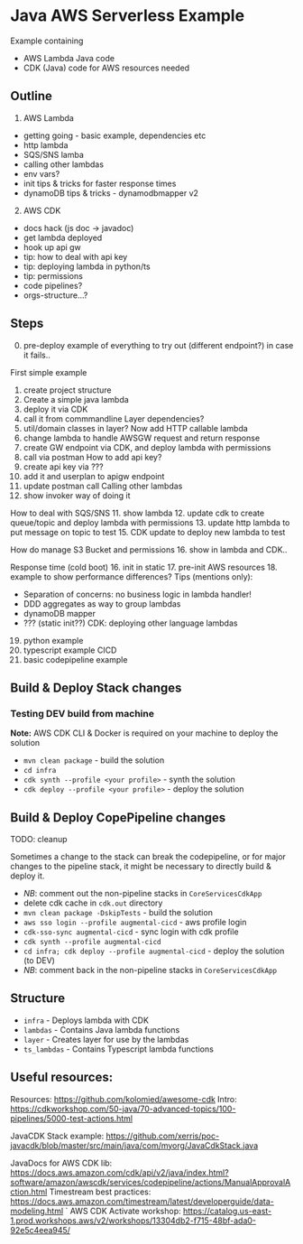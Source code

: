 # Java AWS Serverless Example
Example containing

* AWS Lambda Java code
* CDK (Java) code for AWS resources needed

## Outline

1. AWS Lambda
- getting going - basic example, dependencies etc
- http lambda
- SQS/SNS lamba
- calling other lambdas
- env vars?
- init tips & tricks for faster response times
- dynamoDB tips & tricks - dynamodbmapper v2

2. AWS CDK
- docs hack (js doc -> javadoc)
- get lambda deployed
- hook up api gw
- tip: how to deal with api key
- tip: deploying lambda in python/ts
- tip: permissions
- code pipelines?
- orgs-structure...?

## Steps
0. pre-deploy example of everything to try out (different endpoint?) in case it fails..

First simple example
1. create project structure
2. Create a simple java lambda
3. deploy it via CDK
4. call it from commmandline
Layer dependencies?
5. util/domain classes in layer?
Now add HTTP callable lambda
5. change lambda to handle AWSGW request and return response
6. create GW endpoint via CDK, and deploy lambda with permissions
7. call via postman
How to add api key?
8. create api key via ???
9. add it and userplan to apigw endpoint
10. update postman call
Calling other lambdas
14. show invoker way of doing it

How to deal with SQS/SNS
11. show lambda
12. update cdk to create queue/topic and deploy lambda with permissions
13. update http lambda to put message on topic to test 
15. CDK update to deploy new lambda to test

How do manage S3 Bucket and permissions
16. show in lambda and CDK..

Response time (cold boot)
16. init in static
17. pre-init AWS resources
18. example to show performance differences?
Tips (mentions only):
- Separation of concerns: no business logic in lambda handler!
- DDD aggregates as way to group lambdas
- dynamoDB mapper
- ??? (static init??)
CDK: deploying other language lambdas
19. python example
20. typescript example
CICD
21. basic codepipeline example

## Build & Deploy Stack changes

### Testing DEV build from machine

**Note:** AWS CDK CLI & Docker is required on your machine to deploy the solution

- `mvn clean package` - build the solution
- `cd infra`
- `cdk synth --profile <your profile>` - synth the solution
- `cdk deploy --profile <your profile>` - deploy the solution


## Build & Deploy CopePipeline changes

TODO: cleanup 

Sometimes a change to the stack can break the codepipeline, or for major changes to the pipeline stack, it might be necessary to directly build & deploy it.

- *NB*: comment out the non-pipeline stacks in `CoreServicesCdkApp`
- delete cdk cache in `cdk.out` directory
- `mvn clean package -DskipTests` - build the solution
- `aws sso login --profile augmental-cicd` - aws profile login
- `cdk-sso-sync augmental-cicd` - sync login with cdk profile
- `cdk synth --profile augmental-cicd`
- `cd infra; cdk deploy --profile augmental-cicd` - deploy the solution (to DEV)
- *NB*: comment back in the non-pipeline stacks in `CoreServicesCdkApp`

## Structure

* `infra` - Deploys lambda with CDK
* `lambdas` - Contains Java lambda functions
* `layer` - Creates layer for use by the lambdas
* `ts_lambdas` - Contains Typescript lambda functions


## Useful resources:

Resources: https://github.com/kolomied/awesome-cdk
Intro: https://cdkworkshop.com/50-java/70-advanced-topics/100-pipelines/5000-test-actions.html

JavaCDK Stack example: https://github.com/xerris/poc-javacdk/blob/master/src/main/java/com/myorg/JavaCdkStack.java

JavaDocs for AWS CDK lib: https://docs.aws.amazon.com/cdk/api/v2/java/index.html?software/amazon/awscdk/services/codepipeline/actions/ManualApprovalAction.html
Timestream best practices: https://docs.aws.amazon.com/timestream/latest/developerguide/data-modeling.html
`
AWS CDK Activate workshop: https://catalog.us-east-1.prod.workshops.aws/v2/workshops/13304db2-f715-48bf-ada0-92e5c4eea945/
